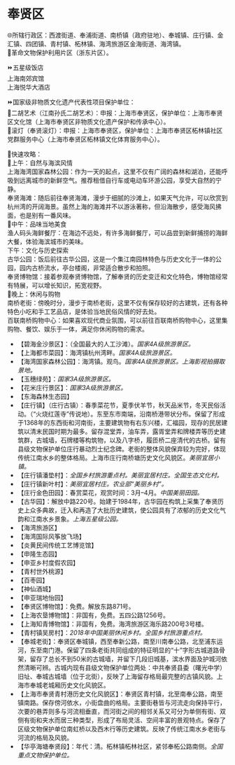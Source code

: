 # 奉贤区  
🌐所辖行政区：西渡街道、奉浦街道、南桥镇（政府驻地）、奉城镇、庄行镇、金汇镇、四团镇、青村镇、柘林镇、海湾旅游区金海街道、海湾镇。  
🚩革命文物保护利用片区（浙东片区）。  

⏩五星级饭店  
上海南郊宾馆  
上海悦华大酒店  

⏩国家级非物质文化遗产代表性项目保护单位：  
🔸二胡艺术（江南孙氏二胡艺术）：申报：上海市奉贤区，保护单位：上海市奉贤区文化馆（上海市奉贤区非物质文化遗产保护和传承中心）。  
🔸滚灯（奉贤滚灯）：申报：上海市奉贤区，保护单位：上海市奉贤区柘林镇社区党群服务中心（上海市奉贤区柘林镇文化体育服务中心）。  

🧭快速攻略：  
🔸上午：自然与海滨风情  
上海海湾国家森林公园：作为一天的起点，这里不仅有广阔的森林和湖泊，还能呼吸到远离城市的新鲜空气。推荐租借自行车或电动车环游公园，享受大自然的宁静。  
奉贤海滩：随后前往奉贤海滩，漫步于细腻的沙滩上，如果天气允许，可以欣赏到杭州湾的开阔海景。虽然上海的海滩并不以游泳著称，但沿海散步，感受海风拂面，也是别有一番风味。  
🔸中午：品味当地美食  
渔人码头海鲜餐厅：在海边不远处，有许多海鲜餐厅，可以品尝到新鲜捕捞的海鲜大餐，体验海滨城市的美味。  
下午：文化与历史探索  
古华公园：饭后前往古华公园，这是一个集江南园林特色与历史文化于一体的公园，园内古桥流水，亭台楼阁，非常适合散步和拍照。  
奉贤博物馆：接着参观奉贤博物馆，了解奉贤的历史变迁和文化特色，博物馆经常有特展，可以增长知识，拓宽视野。  
🔸晚上：休闲与购物  
南桥老街：傍晚时分，漫步于南桥老街，这里不仅有保存较好的古建筑，还有各种特色小吃和手工艺品店，是体验当地民俗风情的好去处。  
百联南桥购物中心：如果喜欢现代商业氛围，可以前往百联南桥购物中心，这里集购物、餐饮、娱乐于一体，满足你休闲购物的需求。  

* 【碧海金沙景区】：（全国最大的人工沙滩）。*国家4A级旅游景区。*  
* 【上海都市菜园】：海湾镇杭州湾畔。*国家4A级旅游景区。*  
* 【海湾国家森林公园】：海湾镇。观鸟。*国家4A级旅游景区。上海影视拍摄取景地。*  
* 【玉穗绿苑】：*国家3A级旅游景区。*  
* 【花米庄行景区】：*国家3A级旅游景区。*  
* 【东海森林生态园】  
* 【庄行镇】（庄行古镇）：春季菜花节，夏季伏羊节，秋天品米节，冬天民俗活动。（“火烧红莲寺”传说地）。东至东市南端，沿南桥港带状分布。保留了形成于1368年的东西街和河南街，主要建筑物有右东兴楼，汇福园，现存的民居建筑以清末民国时期为最多。留存混堂弄，油车弄，露胥堂弄和牌楼弄等历史建筑群，古城墙，石牌楼等构筑物，以及八字桥，履匝桥二座清代的古桥。留有县级文物保护单位庄行暴动烈士纪念碑。老街的整体风貌保弃较为完好，体现传统江南水乡的整体格局。上海市庄行南桥塘历史文化风貌区。*美丽宜居小镇。*  
* 【庄行镇潘垫村】：*全国乡村旅游重点村。美丽宜居村庄。全国生态文化村。*  
* 【庄行镇新叶村】：*美丽宜居村庄。农业部“美丽乡村”。*  
* 【庄行金色田园】：春赏菜花，观赏时间：3月–4月。*中国美丽田园。*  
* 【古华园】：解放中路220号。始建于1984年，古华园在构筑上采集了奉贤历史上众多典故，迁入和再造了大批历史建筑，使公园具有了浓郁的历史文化气韵和江南水乡景象。*上海五星级公园。*  
* 【海湾旅游区】  
* 【海湾国际风筝放飞场】  
* 【炎黄民间传统工艺博览馆】  
* 【申隆生态园】  
* 【申亚乡村度假农园】  
* 【青村世外桃源】  
* 【百枣园】  
* 【神仙酒城】  
* 【申亚瑞地怡园】  
* 【奉贤区博物馆】：免费。解放东路871号。  
* 【上海农垦博物馆】：非国有，免费。五四公路1256号。  
* 【上海知青博物馆】：非国有，免费。海湾旅游区海乐路200号3号楼。  
* 【青村镇吴房村】：*2018年中国美丽休闲乡村。全国乡村旅游重点村。*  
* 【奉城老街】：奉贤区奉城镇，西至奉新公路，南至川南奉公路，北至浦东运河，东至南门港。保留了四条老街共同组成的特征明显的“十”字形古城道路骨架，留存了总长不到50米的古城墙，并留下几段旧城基，滨水界面及护城河依然清晰可辨。古城内现有县级文物保护单位两处：中共奉贤县委（曙光中学）旧址、奉城古城墙（位于北街），反映了上海留存格局最完整的古镇风貌。上海市奉城老城厢历史文化风貌区。  
* 【上海市奉贤青村港历史文化风貌区】：奉贤区青村镇，北至南奉公路，南至镇南路。保存傍河依水，小街盘曲的格局。主要街巷皆与河流走向保持平行，次要的巷弄则多与河流相垂直，而河街之间的相邻关系又可分为单侧有街、双侧有街和夹水而居三种类型，形成了布局灵活、空间丰富的景观特点。保存了区级文物保护单位南虹桥以及西木行等历史建筑。反映了传统江南水乡老街与河流的格局及风貌。  
* 【华亭海塘奉贤段】：年代：清。柘林镇柘林社区，紧邻奉柘公路南侧。*全国重点文物保护单位。*  
<!-- Last processed: 2025-07-22 03:44:22 -->
